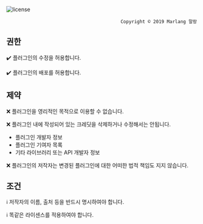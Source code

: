 ![license](https://user-images.githubusercontent.com/39194432/51786047-5ff7ba80-21a2-11e9-829f-5429e589a89a.png)

                                              Copyright ©️ 2019 Marlang 말랑                                                          
## 권한
✔️ 플러그인의 수정을 허용합니다.

✔️ 플러그인의 배포를 허용합니다.

## 제약
❌ 플러그인을 영리적인 목적으로 이용할 수 없습니다.

❌ 플러그인 내에 작성되어 있는 크레딧을 삭제하거나 수정해서는 안됩니다.

* 플러그인 개발자 정보
* 플러그인 기여자 목록
* 기타 라이브러리 또는 API 개발자 정보

❌ 플러그인의 저작자는 변경된 플러그인에 대한 어떠한 법적 책임도 지지 않습니다.

## 조건
ℹ️ 저작자의 이름, 출처 등을 반드시 명시하여야 합니다.

ℹ️ 똑같은 라이센스를 적용하여야 합니다.
